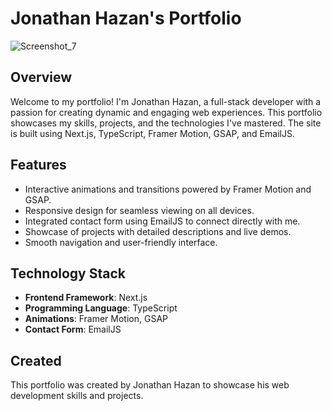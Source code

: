 <!DOCTYPE html>
<html lang="en">
<body>

<h1>Jonathan Hazan's Portfolio</h1>

![Screenshot_7](https://github.com/user-attachments/assets/9d7dba16-90f0-456e-a365-fed1508f68ed)

<h2>Overview</h2>
<p>Welcome to my portfolio! I'm Jonathan Hazan, a full-stack developer with a passion for creating dynamic and engaging web experiences.
This portfolio showcases my skills, projects, and the technologies I've mastered. The site is built using Next.js, TypeScript, Framer Motion, GSAP, and EmailJS.</p>

<h2>Features</h2>
<ul>
    <li>Interactive animations and transitions powered by Framer Motion and GSAP.</li>
    <li>Responsive design for seamless viewing on all devices.</li>
    <li>Integrated contact form using EmailJS to connect directly with me.</li>
    <li>Showcase of projects with detailed descriptions and live demos.</li>
    <li>Smooth navigation and user-friendly interface.</li>
</ul>

<h2>Technology Stack</h2>
<ul>
    <li><strong>Frontend Framework</strong>: Next.js</li>
    <li><strong>Programming Language</strong>: TypeScript</li>
    <li><strong>Animations</strong>: Framer Motion, GSAP</li>
    <li><strong>Contact Form</strong>: EmailJS</li>
</ul>

<h2>Created</h2>
<p>This portfolio was created by Jonathan Hazan to showcase his web development skills and projects.</p>

</body>
</html>

